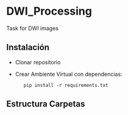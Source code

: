 # DWI_Processing
Task for DWI images

## Instalación

 - Clonar repositorio
 - Crear Ambiente Virtual con dependencias:
          
          pip install -r requirements.txt
          
## Estructura Carpetas



